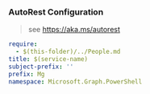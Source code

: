 ### AutoRest Configuration

> see https://aka.ms/autorest

``` yaml
require:
  - $(this-folder)/../People.md
title: $(service-name)
subject-prefix: ''
prefix: Mg
namespace: Microsoft.Graph.PowerShell
```
